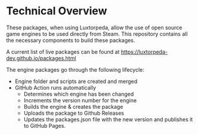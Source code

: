 # Technical Overview

These packages, when using Luxtorpeda, allow the use of open source game engines to be used directly from Steam. This repository contains all the necessary components to build these packages.

A current list of live packages can be found at https://luxtorpeda-dev.github.io/packages.html

The engine packages go through the following lifecycle:

* Engine folder and scripts are created and merged
* GitHub Action runs automatically
    * Determines which engine has been changed
    * Increments the version number for the engine
    * Builds the engine & creates the package
    * Uploads the package to Github Releases
    * Updates the packages.json file with the new version and publishes it to GitHub Pages.

